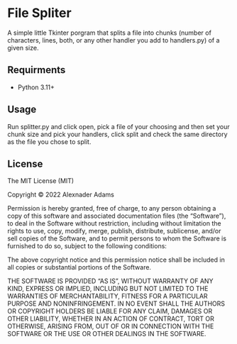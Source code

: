 # File Spliter

A simple little Tkinter porgram that splits a file into chunks (number of characters, lines, both, or any other handler you add to handlers.py) of a given size.

## Requirments

- Python 3.11+

## Usage

Run splitter.py and click open, pick a file of your choosing and then set your chunk size and pick your handlers, click split and check the same directory as the file you chose to split.

## License

The MIT License (MIT)

Copyright © 2022 Alexnader Adams

Permission is hereby granted, free of charge, to any person obtaining a copy of this software and associated documentation files (the “Software”), to deal in the Software without restriction, including without limitation the rights to use, copy, modify, merge, publish, distribute, sublicense, and/or sell copies of the Software, and to permit persons to whom the Software is furnished to do so, subject to the following conditions:

The above copyright notice and this permission notice shall be included in all copies or substantial portions of the Software.

THE SOFTWARE IS PROVIDED “AS IS”, WITHOUT WARRANTY OF ANY KIND, EXPRESS OR IMPLIED, INCLUDING BUT NOT LIMITED TO THE WARRANTIES OF MERCHANTABILITY, FITNESS FOR A PARTICULAR PURPOSE AND NONINFRINGEMENT. IN NO EVENT SHALL THE AUTHORS OR COPYRIGHT HOLDERS BE LIABLE FOR ANY CLAIM, DAMAGES OR OTHER LIABILITY, WHETHER IN AN ACTION OF CONTRACT, TORT OR OTHERWISE, ARISING FROM, OUT OF OR IN CONNECTION WITH THE SOFTWARE OR THE USE OR OTHER DEALINGS IN THE SOFTWARE.

